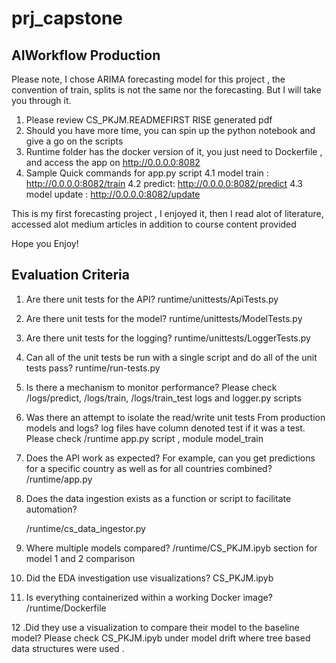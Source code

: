 # prj_capstone
## AIWorkflow Production
 
 Please note, I chose ARIMA forecasting model for this project , the convention of train, splits is not the same nor the forecasting. But I will take you through it.
 
 
 1. Please review  CS_PKJM.READMEFIRST RISE generated pdf 
 2. Should you have more time, you can spin up the python notebook and give a go on the scripts
 3. Runtime folder has  the docker version of it, you just need to Dockerfile , and access the app on http://0.0.0.0:8082
 4. Sample Quick commands for app.py script
     4.1  model train : http://0.0.0.0:8082/train
     4.2  predict: http://0.0.0.0:8082/predict 
     4.3  model update : http://0.0.0.0:8082/update
 
 This is my first forecasting project , I enjoyed  it, then I read alot of literature, accessed alot medium articles in addition to course content provided
 
 Hope you Enjoy!


## Evaluation Criteria
1. Are there unit tests for the API?
   runtime/unittests/ApiTests.py

2. Are there unit tests for the model?
   runtime/unittests/ModelTests.py
   
3. Are there unit tests for the logging?
   runtime/unittests/LoggerTests.py
   
4. Can all of the unit tests be run with a single script and do all of the unit tests pass?
   runtime/run-tests.py
   
5. Is there a mechanism to monitor performance?
   Please check /logs/predict, /logs/train, /logs/train_test  logs  and logger.py scripts 
   
6. Was there an attempt to isolate the read/write unit tests From production models and logs?
   log files have column denoted test if it was a test. Please check /runtime app.py script , module model_train
   
7. Does the API work as expected? For example, can you get predictions for a specific country as well as for all countries combined?
   /runtime/app.py
   
8. Does the data ingestion exists as a function or script to facilitate automation?

   /runtime/cs_data_ingestor.py

9. Where multiple models compared?
   /runtime/CS_PKJM.ipyb section for model 1 and 2 comparison

10. Did the EDA investigation use visualizations?
   CS_PKJM.ipyb 
   
11. Is everything containerized within a working Docker image?
   /runtime/Dockerfile

12 .Did they use a visualization to compare their model to the baseline model?
Please check  CS_PKJM.ipyb  under model drift where tree based data structures were used .


